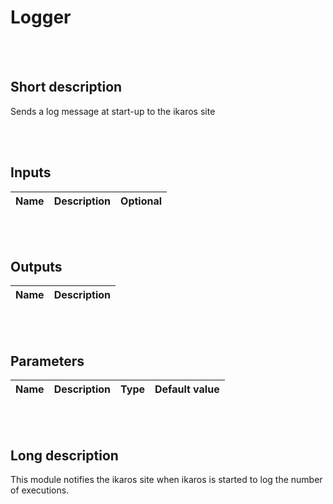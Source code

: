 # Logger


<br><br>
## Short description

Sends a log message at start-up to the ikaros site

<br><br>

## Inputs

|Name|Description|Optional|
|:----|:-----------|:-------|

<br><br>

## Outputs

|Name|Description|
|:----|:-----------|

<br><br>

## Parameters

|Name|Description|Type|Default value|
|:----|:-----------|:----|:-------------|

<br><br>
## Long description
This module notifies the ikaros site when ikaros is started to log the number of executions.